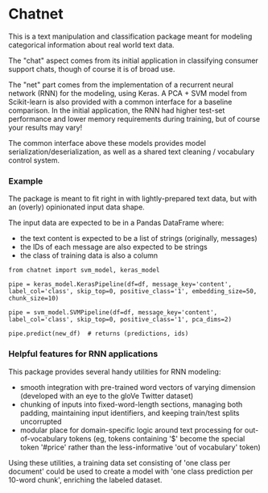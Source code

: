 # Chatnet

This is a text manipulation and classification package meant for modeling categorical information about real world text data.

The "chat" aspect comes from its initial application in classifying consumer support chats, though of course it is of broad use.

The "net" part comes from the implementation of a recurrent neural network (RNN) for the modeling, using Keras. A PCA + SVM model from Scikit-learn is also provided with a common interface for a baseline comparison. In the initial application, the RNN had higher test-set performance and lower memory requirements during training, but of course your results may vary!

The common interface above these models provides model serialization/deserialization, as well as a shared text cleaning / vocabulary control system. 


### Example

The package is meant to fit right in with lightly-prepared text data, but with an (overly) opinionated input data shape.

The input data are expected to be in a Pandas DataFrame where:

* the text content is expected to be a list of strings (originally, messages)
* the IDs of each message are also expected to be strings
* the class of training data is also a column


```{python}
from chatnet import svm_model, keras_model

pipe = keras_model.KerasPipeline(df=df, message_key='content', label_col='class', skip_top=0, positive_class='1', embedding_size=50, chunk_size=10)

pipe = svm_model.SVMPipeline(df=df, message_key='content', label_col='class', skip_top=0, positive_class='1', pca_dims=2) 

pipe.predict(new_df)  # returns (predictions, ids)
```

### Helpful features for RNN applications

This package provides several handy utilities for RNN modeling:

* smooth integration with pre-trained word vectors of varying dimension (developed with an eye to the gloVe Twitter dataset)
* chunking of inputs into fixed-word-length sections, managing both padding, maintaining input identifiers, and keeping train/test splits uncorrupted
* modular place for domain-specific logic around text processing for out-of-vocabulary tokens (eg, tokens containing '$' become the special token '#price' rather than the less-informative 'out of vocabulary' token)

Using these utilities, a training data set consisting of 'one class per document' could be used to create a model with 'one class prediction per 10-word chunk', enriching the labeled dataset.
